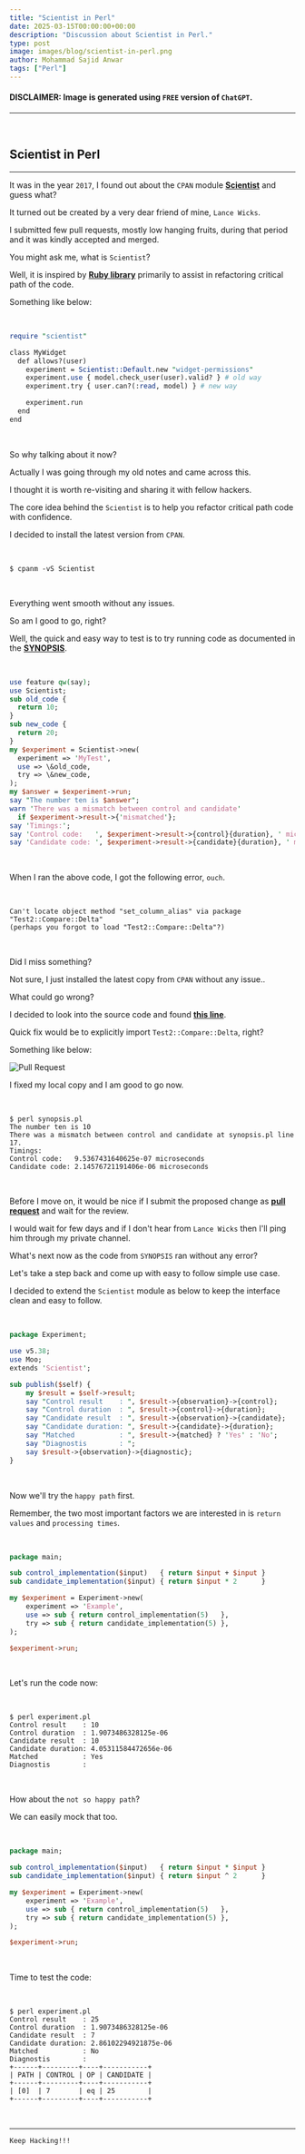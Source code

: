 ```yaml
---
title: "Scientist in Perl"
date: 2025-03-15T00:00:00+00:00
description: "Discussion about Scientist in Perl."
type: post
image: images/blog/scientist-in-perl.png
author: Mohammad Sajid Anwar
tags: ["Perl"]
---
```


#### **DISCLAIMER:** Image is generated using `FREE` version of `ChatGPT`.
***

<br>

## Scientist in Perl
***

It was in the year `2017`, I found out about the `CPAN` module [**Scientist**](https://metacpan.org/dist/Scientist) and guess what?

It turned out be created by a very dear friend of mine, `Lance Wicks`.

I submitted few pull requests, mostly low hanging fruits, during that period and it was kindly accepted and merged.

You might ask me, what is `Scientist`?

Well, it is inspired by [**Ruby library**](https://github.com/github/scientist) primarily to assist in refactoring critical path of the code.

Something like below:

<br>

```perl
require "scientist"

class MyWidget
  def allows?(user)
    experiment = Scientist::Default.new "widget-permissions"
    experiment.use { model.check_user(user).valid? } # old way
    experiment.try { user.can?(:read, model) } # new way

    experiment.run
  end
end
```

<br>

So why talking about it now?

Actually I was going through my old notes and came across this.

I thought it is worth re-visiting and sharing it with fellow hackers.

The core idea behind the `Scientist` is to help you refactor critical path code with confidence.

I decided to install the latest version from `CPAN`.

<br>

    $ cpanm -vS Scientist

<br>

Everything went smooth without any issues.

So am I good to go, right?

Well, the quick and easy way to test is to try running code as documented in the [**SYNOPSIS**](https://metacpan.org/pod/Scientist#SYNOPSIS).

<br>

```perl
use feature qw(say);
use Scientist;
sub old_code {
  return 10;
}
sub new_code {
  return 20;
}
my $experiment = Scientist->new(
  experiment => 'MyTest',
  use => \&old_code,
  try => \&new_code,
);
my $answer = $experiment->run;
say "The number ten is $answer";
warn 'There was a mismatch between control and candidate'
  if $experiment->result->{'mismatched'};
say 'Timings:';
say 'Control code:   ', $experiment->result->{control}{duration}, ' microseconds';
say 'Candidate code: ', $experiment->result->{candidate}{duration}, ' microseconds';
```

<br>

When I ran the above code, I got the following error, `ouch`.

<br>

    Can't locate object method "set_column_alias" via package "Test2::Compare::Delta"
    (perhaps you forgot to load "Test2::Compare::Delta"?)

<br>

Did I miss something?

Not sure, I just installed the latest copy from `CPAN` without any issue..

What could go wrong?

I decided to look into the source code and found [**this line**](https://metacpan.org/dist/Scientist/source/lib/Scientist.pm#L114).

Quick fix would be to explicitly import `Test2::Compare::Delta`, right?

Something like below:


![Pull Request](/images/blog/scientist-in-perl-pr.png)


I fixed my local copy and I am good to go now.

<br>

    $ perl synopsis.pl
    The number ten is 10
    There was a mismatch between control and candidate at synopsis.pl line 17.
    Timings:
    Control code:   9.5367431640625e-07 microseconds
    Candidate code: 2.14576721191406e-06 microseconds

<br>

Before I move on, it would be nice if I submit the proposed change as [**pull request**](https://github.com/lancew/Scientist/pull/36) and wait for the review.

I would wait for few days and if I don't hear from `Lance Wicks` then I'll ping him through my private channel.

What's next now as the code from `SYNOPSIS` ran without any error?

Let's take a step back and come up with easy to follow simple use case.

I decided to extend the `Scientist` module as below to keep the interface clean and easy to follow.

<br>

```perl
package Experiment;

use v5.38;
use Moo;
extends 'Scientist';

sub publish($self) {
    my $result = $self->result;
    say "Control result    : ", $result->{observation}->{control};
    say "Control duration  : ", $result->{control}->{duration};
    say "Candidate result  : ", $result->{observation}->{candidate};
    say "Candidate duration: ", $result->{candidate}->{duration};
    say "Matched           : ", $result->{matched} ? 'Yes' : 'No';
    say "Diagnostis        : ";
    say $result->{observation}->{diagnostic};
}
```

<br>

Now we'll try the `happy path` first.

Remember, the two most important factors we are interested in is `return values` and `processing times`.

<br>

```perl
package main;

sub control_implementation($input)   { return $input + $input }
sub candidate_implementation($input) { return $input * 2      }

my $experiment = Experiment->new(
    experiment => 'Example',
    use => sub { return control_implementation(5)   },
    try => sub { return candidate_implementation(5) },
);

$experiment->run;
```

<br>

Let's run the code now:

<br>

    $ perl experiment.pl
    Control result    : 10
    Control duration  : 1.9073486328125e-06
    Candidate result  : 10
    Candidate duration: 4.05311584472656e-06
    Matched           : Yes
    Diagnostis        :

<br>

How about the `not so happy path`?

We can easily mock that too.

<br>

```perl
package main;

sub control_implementation($input)   { return $input * $input }
sub candidate_implementation($input) { return $input ^ 2      }

my $experiment = Experiment->new(
    experiment => 'Example',
    use => sub { return control_implementation(5)   },
    try => sub { return candidate_implementation(5) },
);

$experiment->run;
```

<br>

Time to test the code:

<br>

    $ perl experiment.pl
    Control result    : 25
    Control duration  : 1.9073486328125e-06
    Candidate result  : 7
    Candidate duration: 2.86102294921875e-06
    Matched           : No
    Diagnostis        :
    +------+---------+----+-----------+
    | PATH | CONTROL | OP | CANDIDATE |
    +------+---------+----+-----------+
    | [0]  | 7       | eq | 25        |
    +------+---------+----+-----------+

<br>

***

`Keep Hacking!!!`
